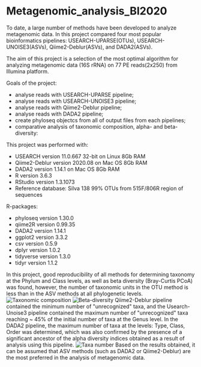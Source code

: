 # Metagenomic_analysis_BI2020

To date, a large number of methods have been developed to analyze metagenomic data. In this project compared four most popular bioinformatics pipelines: USEARCH-UPARSE(OTUs), USEARCH-UNOISE3(ASVs), Qiime2-Deblur(ASVs), and DADA2(ASVs). 

The aim of this project is a selection of the most optimal algorithm for analyzing metagenomic data (16S rRNA) on 77 PE reads(2x250) from Illumina platform.

Goals of the project:
* analyse reads with USEARCH-UPARSE pipeline;
* analyse reads with USEARCH-UNOISE3 pipeline;
* analyse reads with Qiime2-Deblur pipeline;
* analyse reads with DADA2 pipeline;
* create phyloseq objectcs from all of output files from each pipelines;
* comparative analysis of taxonomic composition, alpha- and beta-diversity:

This project was performed with:
* USEARCH  version 11.0.667 32-bit on Linux 8Gb RAM
* Qiime2-Deblur version 2020.08 on Mac OS 8Gb RAM
* DADA2 version 1.14.1 on Mac OS 8Gb RAM
* R version 3.6.3
* RStudio version 1.3.1073
* Reference database: Silva 138 99% OTUs from 515F/806R region of sequences

R-packages:
* phyloseq version 1.30.0
* qiime2R version 0.99.35
* DADA2 version 1.14.1
* ggplot2 version 3.3.2
* csv version 0.5.9
* dplyr version 1.0.2
* tidyverse version 1.3.0
* tidyr version 1.1.2

In this project, good reproducibility of all methods for determining taxonomy at the Phylum and Class levels, as well as beta diversity (Bray-Curtis PCoA) was found, however, the number of taxonomic units in the OTU method is less than in the ASV methods at all phylogenetic levels. 
![Taxonomic composition](https://drive.google.com/uc?export=view&id=10JqQngdswKp5k8MBO0Lg4S5orytQ-bED)
![Beta-diversity](https://drive.google.com/uc?export=view&id=1OqAyEw6w6IiXrmgO7gT1rJlKDcY02zHm)
Qiime2-Deblur pipeline contained the minimum number of "unrecognized" taxa, and the Usearch-Unoise3 pipeline contained the maximum number of "unrecognized" taxa reaching ~ 45% of the initial number of taxa at the Genus level. In the DADA2 pipeline, the maximum number of taxa at the levels: Type, Class, Order was determined, which was also confirmed by the presence of a significant ancestor of the alpha diversity indices obtained as a result of analysis using this pipeline.
![Taxa number](https://drive.google.com/uc?export=view&id=1kIjZFYl_chJHRT5VgT_a-DETPJ6r6dMF)
Based on the results obtained, it can be assumed that ASV methods (such as DADA2 or Qiime2-Deblur) are the most preferred in the analysis of metagenomic data.
